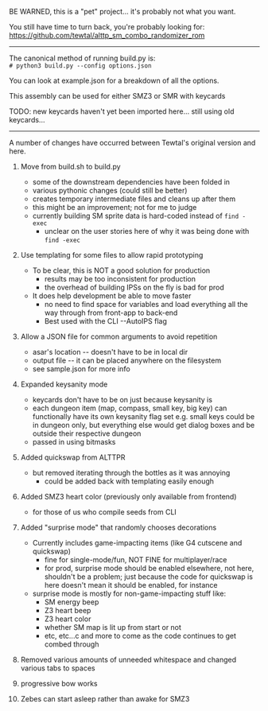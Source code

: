 
BE WARNED, this is a "pet" project... it's probably not what you want.

You still have time to turn back, you're probably looking for:
https://github.com/tewtal/alttp_sm_combo_randomizer_rom

-----

The canonical method of running build.py is:  
`# python3 build.py --config options.json`

You can look at example.json for a breakdown of all the options.

This assembly can be used for either SMZ3 or SMR with keycards

TODO: new keycards haven't yet been imported here... still using old keycards...

-----

A number of changes have occurred between Tewtal's original version and here.

1. Move from build.sh to build.py
    - some of the downstream dependencies have been folded in
    - various pythonic changes (could still be better)
    - creates temporary intermediate files and cleans up after them
    - this might be an improvement; not for me to judge
    - currently building SM sprite data is hard-coded instead of `find -exec`
        - unclear on the user stories here of why it was being done with `find -exec`

2. Use templating for some files to allow rapid prototyping
    - To be clear, this is NOT a good solution for production
        - results may be too inconsistent for production
        - the overhead of building IPSs on the fly is bad for prod
    - It does help development be able to move faster
        - no need to find space for variables and load everything
          all the way through from front-app to back-end
        - Best used with the CLI --AutoIPS flag

3. Allow a JSON file for common arguments to avoid repetition
    - asar's location -- doesn't have to be in local dir
    - output file -- it can be placed anywhere on the filesystem
    - see sample.json for more info

4. Expanded keysanity mode
    - keycards don't have to be on just because keysanity is
    - each dungeon item (map, compass, small key, big key) can functionally
        have its own keysanity flag set
        e.g. small keys could be in dungeon only, but everything else
        would get dialog boxes and be outside their respective dungeon
    - passed in using bitmasks

4. Added quickswap from ALTTPR
    - but removed iterating through the bottles as it was annoying
        - could be added back with templating easily enough

5. Added SMZ3 heart color (previously only available from frontend)
    - for those of us who compile seeds from CLI

6. Added "surprise mode" that randomly chooses decorations
    - Currently includes game-impacting items (like G4 cutscene and quickswap)
        - fine for single-mode/fun, NOT FINE for multiplayer/race
        - for prod, surprise mode should be enabled elsewhere, not here,
            shouldn't be a problem; just because the code for quickswap
            is here doesn't mean it should be enabled, for instance
    - surprise mode is mostly for non-game-impacting stuff like:
        - SM energy beep
        - Z3 heart beep
        - Z3 heart color
        - whether SM map is lit up from start or not
        - etc, etc...c and more to come as the code continues to get combed through

7. Removed various amounts of unneeded whitespace and changed various tabs to spaces

8. progressive bow works

9. Zebes can start asleep rather than awake for SMZ3

